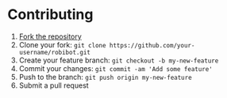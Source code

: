 # Contributing

1. [Fork the repository](https://github.com/pepyta/robibot/fork)
2. Clone your fork: `git clone https://github.com/your-username/robibot.git`
3. Create your feature branch: `git checkout -b my-new-feature`
4. Commit your changes: `git commit -am 'Add some feature'`
5. Push to the branch: `git push origin my-new-feature`
6. Submit a pull request
